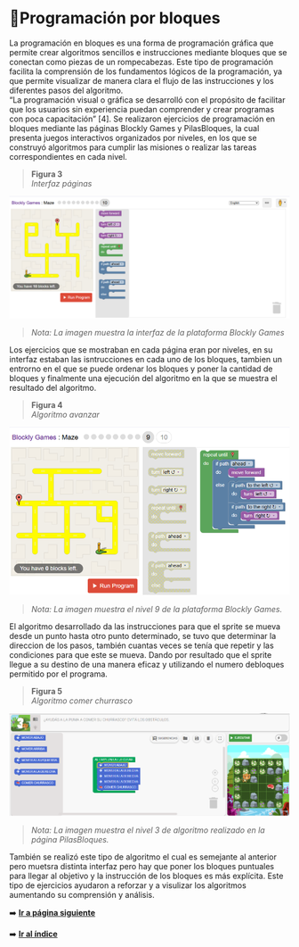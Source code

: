 # 🧱Programación por bloques 
La programación en bloques es una forma de programación gráfica que permite crear algoritmos sencillos e instrucciones
mediante bloques que se conectan como piezas de un rompecabezas. Este tipo de programación facilita la comprensión de 
los fundamentos lógicos de la programación, ya que permite visualizar de manera clara el flujo de las instrucciones y los
diferentes pasos del algoritmo. <br>
“La programación visual o gráfica se desarrolló con el propósito de facilitar que los usuarios sin experiencia puedan 
comprender y crear programas con poca capacitación” [4]. Se realizaron ejercicios de programación en bloques mediante las 
páginas Blockly Games y PilasBloques, la cual presenta juegos interactivos organizados por niveles, en los que se construyó
algoritmos para cumplir las misiones o realizar las tareas correspondientes en cada nivel.

> **Figura 3** <br>
*Interfaz páginas*

![Nivel](/img/interfaz.png)
> *Nota: La imagen muestra la interfaz de la plataforma Blockly Games* 

Los ejercicios que se mostraban en cada página eran por niveles, en su interfaz estaban las isntrucciones en cada uno de los bloques, tambien un entrorno en el que se puede ordenar los bloques y poner la cantidad de bloques y finalmente una ejecución del algoritmo en la que se muestra el resultado del algoritmo.

> **Figura 4** <br>
*Algoritmo avanzar*

![Nivel](/img/bocklyGames.png)
> *Nota: La imagen muestra el nivel 9 de la plataforma Blockly Games.*

El algoritmo desarrollado da las instrucciones para que el sprite se mueva desde un punto hasta otro punto determinado, se tuvo que determinar la direccion de los pasos, también cuantas veces se tenía que repetir y las condiciones para que este se mueva. Dando por resultado que el sprite llegue a su destino de una manera eficaz y utilizando el numero debloques permitido por el programa. 

> **Figura 5** <br>
*Algoritmo comer churrasco*

![Nivel](/img/comerChurrasco.png)
> *Nota: La imagen muestra el nivel 3 de algoritmo realizado en la página PilasBloques.*

También se realizó este tipo de algoritmo el cual es semejante al anterior pero muetsra distinta interfaz pero hay que poner los bloques puntuales para llegar al objetivo y la instrucción de los bloques es más explícita. Este tipo de ejercicios ayudaron a reforzar y a visulizar los algoritmos aumentando su comprensión y análisis. 

➡️ [**Ir a página siguiente**](/unidad1/contenidosUnidad/ejemplosAlgoritmos.md)

➡️ [**Ir al índice**](/index.md)
